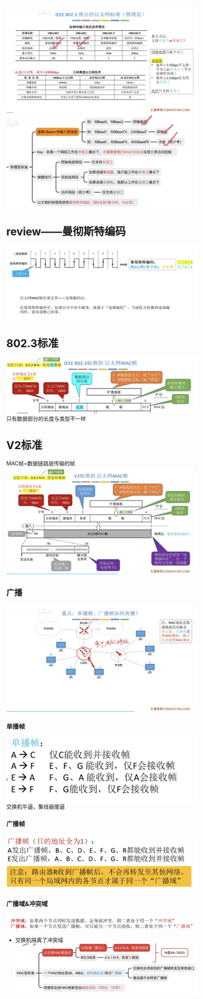 

![输入图片说明](/imgs/2025-07-31/I4uisVZ4Z6QIpYEi.png)
![输入图片说明](/imgs/2025-08-02/GW8RHexoVwh2apSZ.png)

# review——曼彻斯特编码
![输入图片说明](/imgs/2025-08-02/wP3DxexcMuXsAGFz.png)
# 802.3标准
![输入图片说明](/imgs/2025-08-02/5QAuTerl3bYrACjV.png)
只有数据部分的长度与类型不一样
# V2标准
MAC帧=数据链路层传输的帧
![输入图片说明](/imgs/2025-08-02/QO954CKOahX836cH.png)

## 广播
![输入图片说明](/imgs/2025-08-02/POd0HkWj7c6oQRu9.png)
### 单播帧
![输入图片说明](/imgs/2025-08-02/nFKuucb9znY2miXB.png)
交换机牛逼，集线器傻逼

### 广播帧
![输入图片说明](/imgs/2025-08-02/Ixko5QS6lBANOsDP.png)

### 广播域&冲突域
![输入图片说明](/imgs/2025-08-02/8XPLVdwZatAjf50Z.png)
- 交换机隔离了冲突域
![输入图片说明](/imgs/2025-08-02/pEytr5JakA2IVzl8.png)
<!--stackedit_data:
eyJoaXN0b3J5IjpbLTE1MzU0NDg5MDddfQ==
-->
